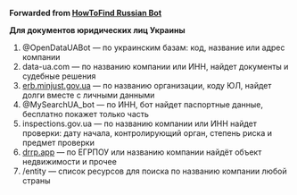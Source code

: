 **Forwarded from [HowToFind Russian Bot](https://t.me/HowToFindRU_Robot)**

**Для документов юридических лиц Украины**

1. @OpenDataUABot — по украинским базам: код, название или адрес компании
2. data-ua.com — по названию компании или ИНН, найдет документы и судебные решения
3. [erb.minjust.gov.ua](https://erb.minjust.gov.ua/#/search-debtors) — по названию организации, коду ЮЛ, найдет долги вместе с личными данными
4. @MySearchUA_bot — по ИНН, бот найдет паспортные данные, бесплатно покажет только часть
5. inspections.gov.ua — по названию компании или ИНН найдет проверки: дату начала, контролирующий орган, степень риска и предмет проверки
6. [drrp.app](https://drrp.app/search) — по ЕГРПОУ или названию компании найдёт объект недвижимости и прочее
7. /entity — список ресурсов для поиска по названию компании любой страны